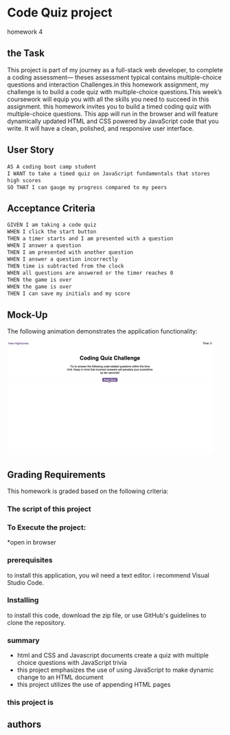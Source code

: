 
# Code Quiz project
homework 4

## the  Task

This project is part of my journey as a full-stack web developer, to complete a coding assessment&mdash;
theses assessment typical contains multiple-choice  questions and interaction Challenges.in this homework assignment, my challenge is to build a code quiz with multiple-choice  questions.This week’s coursework will equip you with all the skills you need to succeed in this assignment. this homework invites you to build a timed coding quiz with multiple-choice questions. This app will run in the browser and will feature dynamically updated HTML and CSS powered by JavaScript code that you write. It will have a clean, polished, and responsive user interface.
## User Story

```
AS A coding boot camp student
I WANT to take a timed quiz on JavaScript fundamentals that stores high scores
SO THAT I can gauge my progress compared to my peers
```

## Acceptance Criteria

```
GIVEN I am taking a code quiz
WHEN I click the start button
THEN a timer starts and I am presented with a question
WHEN I answer a question
THEN I am presented with another question
WHEN I answer a question incorrectly
THEN time is subtracted from the clock
WHEN all questions are answered or the timer reaches 0
THEN the game is over
WHEN the game is over
THEN I can save my initials and my score
```

## Mock-Up

The following animation demonstrates the application functionality:

![A user clicks through an interactive coding quiz, then enters initials to save the high score before resetting and starting over.](./Assets/04-web-apis-homework-demo.gif)

## Grading Requirements

This homework is graded based on the following criteria: 
### The script of this project 
### To Execute the project:
*open in browser

### prerequisites

to install this application, you wil need a text editor. i recommend Visual Studio Code.

### Installing
to install this code, download the zip file, or use GitHub's guidelines to clone the repository.

### summary
* html and CSS and Javascript documents create a quiz with multiple choice questions with JavaScript trivia
* this project emphasizes  the use of using JavaScript to make dynamic change to an HTML document
* this project utilizes the use of appending HTML pages

### this project is



## authors
